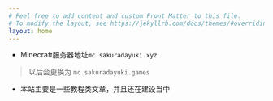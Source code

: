 ```yaml
---
# Feel free to add content and custom Front Matter to this file.
# To modify the layout, see https://jekyllrb.com/docs/themes/#overriding-theme-defaults
layout: home
---
```


* Minecraft服务器地址`mc.sakuradayuki.xyz`
> 以后会更换为 `mc.sakuradayuki.games`

* 本站主要是一些教程类文章，并且还在建设当中